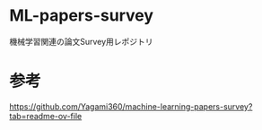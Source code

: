 # ML-papers-survey
機械学習関連の論文Survey用レポジトリ

# 参考
https://github.com/Yagami360/machine-learning-papers-survey?tab=readme-ov-file

